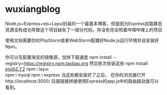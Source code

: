 # wuxiangblog
Node.js+Express+ejs+Layui封装的一个最基本博客，但是因为Express加载静态资源没有成功导致这个项目缺失了一部分代码。并没有完全照着哔哩哔哩上的项目

使用文档需要你的PhpStorm或者WebStorm配置好Node.js运行环境并且安装好Npm。

你可以先配置淘宝的镜像源，加快下载速度
npm install --registry=https://registry.npm.taobao.org
然后依次安装这些
npm install ejs@2.7.2
npm i layui  
npm i mysql
npm i express 
当这些都安装好了之后，
在你的浏览器打开
http://localhost:3000/
后面链接拼接使用Express的app.js中的路由路劲就可以看到。
